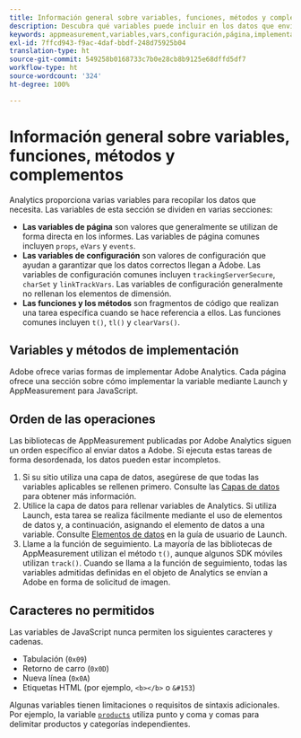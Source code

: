 ```yaml
---
title: Información general sobre variables, funciones, métodos y complementos
description: Descubra qué variables puede incluir en los datos que envía a Adobe para mejorar los informes.
keywords: appmeasurement,variables,vars,configuración,página,implementación
exl-id: 7ffcd943-f9ac-4daf-bbdf-248d75925b04
translation-type: ht
source-git-commit: 549258b0168733c7b0e28cb8b9125e68dffd5df7
workflow-type: ht
source-wordcount: '324'
ht-degree: 100%

---
```


# Información general sobre variables, funciones, métodos y complementos

Analytics proporciona varias variables para recopilar los datos que necesita. Las variables de esta sección se dividen en varias secciones:

* **Las variables de página** son valores que generalmente se utilizan de forma directa en los informes. Las variables de página comunes incluyen `props`, `eVars` y `events`.
* **Las variables de configuración** son valores de configuración que ayudan a garantizar que los datos correctos llegan a Adobe. Las variables de configuración comunes incluyen `trackingServerSecure`, `charSet` y `linkTrackVars`. Las variables de configuración generalmente no rellenan los elementos de dimensión.
* **Las funciones y los métodos** son fragmentos de código que realizan una tarea específica cuando se hace referencia a ellos. Las funciones comunes incluyen `t()`, `tl()` y `clearVars()`.

## Variables y métodos de implementación

Adobe ofrece varias formas de implementar Adobe Analytics. Cada página ofrece una sección sobre cómo implementar la variable mediante Launch y AppMeasurement para JavaScript.

## Orden de las operaciones

Las bibliotecas de AppMeasurement publicadas por Adobe Analytics siguen un orden específico al enviar datos a Adobe. Si ejecuta estas tareas de forma desordenada, los datos pueden estar incompletos.

1. Si su sitio utiliza una capa de datos, asegúrese de que todas las variables aplicables se rellenen primero. Consulte las [Capas de datos](../prepare/data-layer.md) para obtener más información.
2. Utilice la capa de datos para rellenar variables de Analytics. Si utiliza Launch, esta tarea se realiza fácilmente mediante el uso de elementos de datos y, a continuación, asignando el elemento de datos a una variable. Consulte [Elementos de datos](https://docs.adobe.com/content/help/es-ES/launch/using/reference/manage-resources/data-elements.html) en la guía de usuario de Launch.
3. Llame a la función de seguimiento. La mayoría de las bibliotecas de AppMeasurement utilizan el método `t()`, aunque algunos SDK móviles utilizan `track()`. Cuando se llama a la función de seguimiento, todas las variables admitidas definidas en el objeto de Analytics se envían a Adobe en forma de solicitud de imagen.

## Caracteres no permitidos

Las variables de JavaScript nunca permiten los siguientes caracteres y cadenas.

* Tabulación (`0x09`)
* Retorno de carro (`0x0D`)
* Nueva línea (`0x0A`)
* Etiquetas HTML (por ejemplo, `<b></b>` o `&#153`)

Algunas variables tienen limitaciones o requisitos de sintaxis adicionales. Por ejemplo, la variable [`products`](page-vars/products.md) utiliza punto y coma y comas para delimitar productos y categorías independientes.
